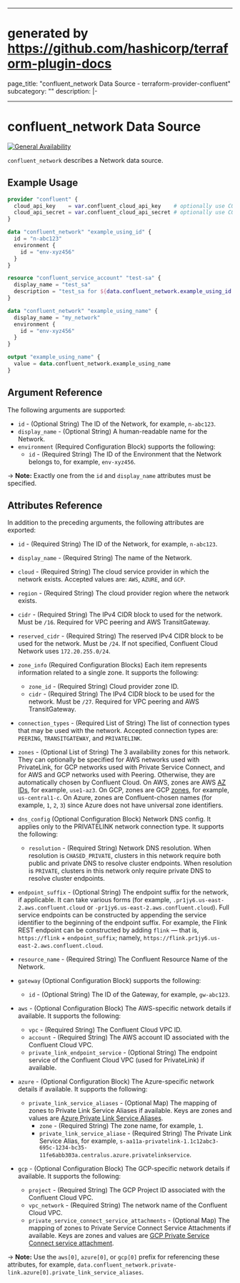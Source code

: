 
---
# generated by https://github.com/hashicorp/terraform-plugin-docs
page_title: "confluent_network Data Source - terraform-provider-confluent"
subcategory: ""
description: |-
  
---

# confluent_network Data Source

[![General Availability](https://img.shields.io/badge/Lifecycle%20Stage-General%20Availability-%2345c6e8)](https://docs.confluent.io/cloud/current/api.html#section/Versioning/API-Lifecycle-Policy)

`confluent_network` describes a Network data source.

## Example Usage

```terraform
provider "confluent" {
  cloud_api_key    = var.confluent_cloud_api_key    # optionally use CONFLUENT_CLOUD_API_KEY env var
  cloud_api_secret = var.confluent_cloud_api_secret # optionally use CONFLUENT_CLOUD_API_SECRET env var
}

data "confluent_network" "example_using_id" {
  id = "n-abc123"
  environment {
    id = "env-xyz456"
  }
}

resource "confluent_service_account" "test-sa" {
  display_name = "test_sa"
  description = "test_sa for ${data.confluent_network.example_using_id.display_name}"
}

data "confluent_network" "example_using_name" {
  display_name = "my_network"
  environment {
    id = "env-xyz456"
  }
}

output "example_using_name" {
  value = data.confluent_network.example_using_name
}
```

<!-- schema generated by tfplugindocs -->
## Argument Reference

The following arguments are supported:

- `id` - (Optional String) The ID of the Network, for example, `n-abc123`.
- `display_name` - (Optional String) A human-readable name for the Network.
- `environment` (Required Configuration Block) supports the following:
  - `id` - (Required String) The ID of the Environment that the Network belongs to, for example, `env-xyz456`.

-> **Note:** Exactly one from the `id` and `display_name` attributes must be specified.

## Attributes Reference

In addition to the preceding arguments, the following attributes are exported:

- `id` - (Required String) The ID of the Network, for example, `n-abc123`.
- `display_name` - (Required String) The name of the Network.
- `cloud` - (Required String) The cloud service provider in which the network exists. Accepted values are: `AWS`, `AZURE`, and `GCP`.
- `region` - (Required String) The cloud provider region where the network exists.
- `cidr` - (Required String) The IPv4 CIDR block to used for the network. Must be `/16`. Required for VPC peering and AWS TransitGateway.
- `reserved_cidr` - (Required String) The reserved IPv4 CIDR block to be used for the network. Must be `/24`. If not specified, Confluent Cloud Network uses `172.20.255.0/24`.
- `zone_info` (Required Configuration Blocks) Each item represents information related to a single zone. It supports the following:
  - `zone_id` - (Required String) Cloud provider zone ID.
  - `cidr` - (Required String) The IPv4 CIDR block to be used for the network. Must be `/27`. Required for VPC peering and AWS TransitGateway.

- `connection_types` - (Required List of String) The list of connection types that may be used with the network. Accepted connection types are: `PEERING`, `TRANSITGATEWAY`, and `PRIVATELINK`.
- `zones` - (Optional List of String) The 3 availability zones for this network. They can optionally be specified for AWS networks
  used with PrivateLink, for GCP networks used with Private Service Connect, and for AWS and GCP
  networks used with Peering. Otherwise, they are automatically chosen by Confluent Cloud.
  On AWS, zones are AWS [AZ IDs](https://docs.aws.amazon.com/ram/latest/userguide/working-with-az-ids.html), for example, `use1-az3`.
  On GCP, zones are GCP [zones](https://cloud.google.com/compute/docs/regions-zones), for example, `us-central1-c`.
  On Azure, zones are Confluent-chosen names (for example, `1`, `2`, `3`) since Azure does not have universal zone identifiers.
- `dns_config` (Optional Configuration Block) Network DNS config. It applies only to the PRIVATELINK network connection type. It supports the following:
  - `resolution` - (Required String) Network DNS resolution.
    When resolution is `CHASED_PRIVATE`, clusters in this network require both public and private DNS to resolve cluster endpoints.
    When resolution is `PRIVATE`, clusters in this network only require private DNS to resolve cluster endpoints.

- `endpoint_suffix` - (Optional String) The endpoint suffix for the network, if applicable. It can take various forms (for example, `.pr1jy6.us-east-2.aws.confluent.cloud` or `-pr1jy6.us-east-2.aws.confluent.cloud`). Full service endpoints can be constructed by appending the service identifier to the beginning of the endpoint suffix. For example, the Flink REST endpoint can be constructed by adding `flink` — that is, `https://flink` + `endpoint_suffix`; namely, `https://flink.pr1jy6.us-east-2.aws.confluent.cloud`.
- `resource_name` - (Required String) The Confluent Resource Name of the Network.
- `gateway` (Optional Configuration Block) supports the following:
  - `id` - (Optional String) The ID of the Gateway, for example, `gw-abc123`.
- `aws` - (Optional Configuration Block) The AWS-specific network details if available. It supports the following:
  - `vpc` - (Required String) The Confluent Cloud VPC ID.
  - `account` - (Required String) The AWS account ID associated with the Confluent Cloud VPC.
  - `private_link_endpoint_service` - (Optional String) The endpoint service of the Confluent Cloud VPC (used for PrivateLink) if available.
- `azure` - (Optional Configuration Block) The Azure-specific network details if available. It supports the following:
  - `private_link_service_aliases` - (Optional Map) The mapping of zones to Private Link Service Aliases if available. Keys are zones and values are [Azure Private Link Service Aliases](https://docs.microsoft.com/en-us/azure/private-link/private-link-service-overview#share-your-service).
    - `zone` - (Required String) The zone name, for example, `1`.
    - `private_link_service_aliase` - (Required String) The Private Link Service Alias, for example, `s-aa11a-privatelink-1.1c12abc3-695c-1234-bc35-11fe6abb303a.centralus.azure.privatelinkservice`.
- `gcp` - (Optional Configuration Block) The GCP-specific network details if available. It supports the following:
  - `project` - (Required String) The GCP Project ID associated with the Confluent Cloud VPC.
  - `vpc_network` - (Required String) The network name of the Confluent Cloud VPC.
  - `private_service_connect_service_attachments` - (Optional Map) The mapping of zones to Private Service Connect Service Attachments if available. Keys are zones and values are [GCP Private Service Connect service attachment](https://cloud.google.com/vpc/docs/configure-private-service-connect-producer#api_7).

-> **Note:** Use the `aws[0]`, `azure[0]`, or `gcp[0]` prefix for referencing these attributes, for example, `data.confluent_network.private-link.azure[0].private_link_service_aliases`.
